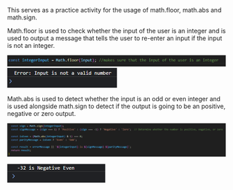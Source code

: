 This serves as a practice activity for the usage of math.floor, math.abs and math.sign.

Math.floor is used to check whether the input of the user is an integer and is used to output a message that tells the user to re-enter an input if the input is not an integer.

![Alt text](image.png)
![Alt text](image-1.png)

Math.abs is used to detect whether the input is an odd or even integer and is used alongside math.sign to detect if the output is going to be an positive, negative or zero output.

![Alt text](image-2.png)

![Alt text](image-3.png)